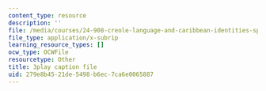 ```yaml
---
content_type: resource
description: ''
file: /media/courses/24-908-creole-language-and-caribbean-identities-spring-2017/279e8b4521de5498b6ec7ca6e0065887_KO6GiBAK7cY.vtt
file_type: application/x-subrip
learning_resource_types: []
ocw_type: OCWFile
resourcetype: Other
title: 3play caption file
uid: 279e8b45-21de-5498-b6ec-7ca6e0065887
---
```

